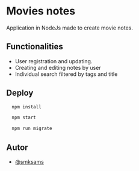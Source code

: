 
# Movies notes
 Application in NodeJs made to create movie notes.



## Functionalities

- User registration and updating.
- Creating and editing notes by user
- Individual search filtered by tags and title


## Deploy

```bash
  npm install
```
```bash
  npm start
```
```bash
  npm run migrate
```


## Autor

- [@smksams](https://www.github.com/smksams)
